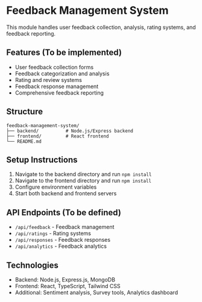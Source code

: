 # Feedback Management System

This module handles user feedback collection, analysis, rating systems, and feedback reporting.

## Features (To be implemented)

- User feedback collection forms
- Feedback categorization and analysis
- Rating and review systems
- Feedback response management
- Comprehensive feedback reporting

## Structure

```
feedback-management-system/
├── backend/          # Node.js/Express backend
├── frontend/         # React frontend
└── README.md
```

## Setup Instructions

1. Navigate to the backend directory and run `npm install`
2. Navigate to the frontend directory and run `npm install`
3. Configure environment variables
4. Start both backend and frontend servers

## API Endpoints (To be defined)

- `/api/feedback` - Feedback management
- `/api/ratings` - Rating systems
- `/api/responses` - Feedback responses
- `/api/analytics` - Feedback analytics

## Technologies

- Backend: Node.js, Express.js, MongoDB
- Frontend: React, TypeScript, Tailwind CSS
- Additional: Sentiment analysis, Survey tools, Analytics dashboard